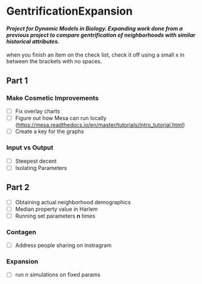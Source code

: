 # GentrificationExpansion
#### *Project for Dynamic Models in Biology. Expanding work done from a previous project to compare gentrification of neighborhoods with similar historical attributes.*

when you finish an item on the check list, check it off using a small x in between the brackets with no spaces.

## Part 1 ##
### Make Cosmetic Improvements
- [ ] Fix overlay charts
- [ ] Figure out how Mesa can run locally (https://mesa.readthedocs.io/en/master/tutorials/intro_tutorial.html)
- [ ] Create a key for the graphs

### Input vs Output
- [ ] Steepest decent
- [ ] Isolating Parameters

## Part 2 ##
- [ ] Obtaining actual neighborhood demographics
- [ ] Median property value in Harlem 
- [ ] Running set parameters **n** times

### Contagen ###
- [ ] Address people sharing on instragram


### Expansion ###
- [ ] run *n* simulations on fixed params




